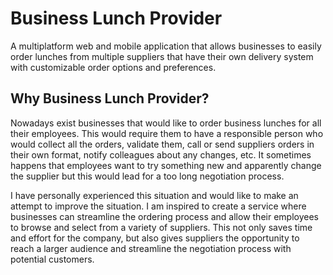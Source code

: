 <h1>Business Lunch Provider</h1>
A multiplatform web and mobile application that allows businesses to easily order lunches from multiple suppliers that 
have their own delivery system with customizable order options and preferences.

<h2>Why Business Lunch Provider?</h2>
Nowadays exist businesses that would like to order business lunches for all their employees. This would require them to
have a responsible person who would collect all the orders, validate them, call or send suppliers orders in their own
format, notify colleagues about any changes, etc. It sometimes happens that employees want to try something new and
apparently change the supplier but this would lead for a too long negotiation process.
<p>
I have personally experienced this situation and would like to make an attempt to improve the situation. I am inspired 
to create a service where businesses can streamline the ordering process and allow their employees to browse and select 
from a variety of suppliers. This not only saves time and effort for the company, but also gives suppliers the 
opportunity to reach a larger audience and streamline the negotiation process with potential customers.
